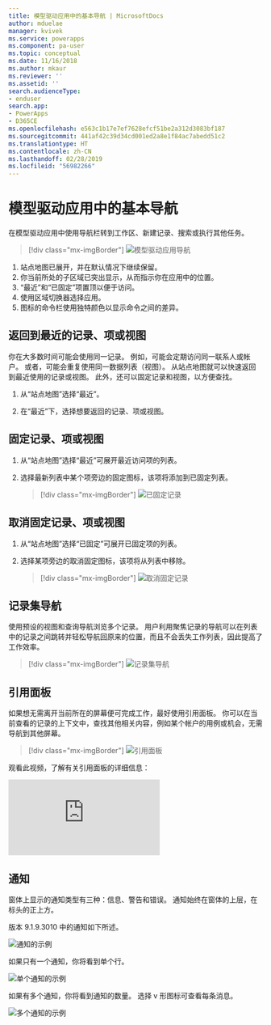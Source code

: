 ```yaml
---
title: 模型驱动应用中的基本导航 | MicrosoftDocs
author: mduelae
manager: kvivek
ms.service: powerapps
ms.component: pa-user
ms.topic: conceptual
ms.date: 11/16/2018
ms.author: mkaur
ms.reviewer: ''
ms.assetid: ''
search.audienceType:
- enduser
search.app:
- PowerApps
- D365CE
ms.openlocfilehash: e563c1b17e7ef7628efcf51be2a312d3083bf187
ms.sourcegitcommit: 441af42c39d34cd001ed2a8e1f84ac7abedd51c2
ms.translationtype: HT
ms.contentlocale: zh-CN
ms.lasthandoff: 02/28/2019
ms.locfileid: "56982266"
---
```

#  <a name="basic-navigation-in-a-model-driven-app"></a>模型驱动应用中的基本导航 

在模型驱动应用中使用导航栏转到工作区、新建记录、搜索或执行其他任务。

> [!div class="mx-imgBorder"]
> ![模型驱动应用导航](media/nav.png "Model-driven app nav")

1. 站点地图已展开，并在默认情况下继续保留。
2. 你当前所处的子区域已突出显示，从而指示你在应用中的位置。
3. “最近”和“已固定”项置顶以便于访问。 
4. 使用区域切换器选择应用。
5. 图标的命令栏使用独特颜色以显示命令之间的差异。
  
## <a name="get-back-to-recent-records-items-or-view"></a>返回到最近的记录、项或视图
你在大多数时间可能会使用同一记录。 例如，可能会定期访问同一联系人或帐户。 或者，可能会重复使用同一数据列表（视图）。 从站点地图就可以快速返回到最近使用的记录或视图。 此外，还可以固定记录和视图，以方便查找。 
  
1. 从“站点地图”选择“最近”。
  
2. 在“最近”下，选择想要返回的记录、项或视图。 

## <a name="pin-records-items-or-view"></a>固定记录、项或视图

1. 从“站点地图”选择“最近”可展开最近访问项的列表。
2. 选择最新列表中某个项旁边的固定图标，该项将添加到已固定列表。

   > [!div class="mx-imgBorder"]
   > ![已固定记录](media/pinnedrecords.png "Pinned records")

## <a name="unpin-records-items-or-view"></a>取消固定记录、项或视图

1. 从“站点地图”选择“已固定”可展开已固定项的列表。
2. 选择某项旁边的取消固定图标，该项将从列表中移除。  

   > [!div class="mx-imgBorder"]
   > ![取消固定记录](media/unpinnedrecords.png "Unpin records")

## <a name="record-set-navigation"></a>记录集导航 
使用预设的视图和查询导航浏览多个记录。 用户利用聚焦记录的导航可以在列表中的记录之间跳转并轻松导航回原来的位置，而且不会丢失工作列表，因此提高了工作效率。

> [!div class="mx-imgBorder"]
> ![记录集导航](media/recordset.png "Record set navigation")

## <a name="reference-panel"></a>引用面板
如果想无需离开当前所在的屏幕便可完成工作，最好使用引用面板。 你可以在当前查看的记录的上下文中，查找其他相关内容，例如某个帐户的用例或机会，无需导航到其他屏幕。

> [!div class="mx-imgBorder"]
> ![引用面板](media/reference-panel.png "Reference panel")

 观看此视频，了解有关引用面板的详细信息：

<div class="embeddedvideo"><iframe src="https://www.microsoft.com/en-us/videoplayer/embed/d8224c3f-6e20-4b8e-9d0d-b0f5602c7708" frameborder="0" allowfullscreen=""></iframe></div>

## <a name="notifications"></a>通知 

窗体上显示的通知类型有三种：信息、警告和错误。 通知始终在窗体的上层，在标头的正上方。

版本 9.1.9.3010 中的通知如下所述。

![通知的示例](media/notifications.png "Example of notifications")

如果只有一个通知，你将看到单个行。

![单个通知的示例](media/single_notification.png "Example of single notifications")

如果有多个通知，你将看到通知的数量。 选择 v 形图标可查看每条消息。

![多个通知的示例](media/multiple_notification.png "Example of multiple notifications")



